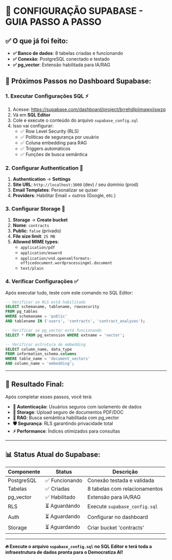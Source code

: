 # 🎯 CONFIGURAÇÃO SUPABASE - GUIA PASSO A PASSO

## ✅ O que já foi feito:
- **✅ Banco de dados**: 8 tabelas criadas e funcionando
- **✅ Conexão**: PostgreSQL conectado e testado  
- **✅ pg_vector**: Extensão habilitada para IA/RAG

## 🔧 Próximos Passos no Dashboard Supabase:

### 1. **Executar Configurações SQL** ⚡
1. Acesse: https://supabase.com/dashboard/project/brrehdlpiimawxiiswzq
2. Vá em **SQL Editor**
3. Cole e execute o conteúdo do arquivo `supabase_config.sql`
4. Isso vai configurar:
   - ✅ Row Level Security (RLS)
   - ✅ Políticas de segurança por usuário
   - ✅ Coluna embedding para RAG
   - ✅ Triggers automáticos
   - ✅ Funções de busca semântica

### 2. **Configurar Authentication** 🔐
1. **Authentication** → **Settings**
2. **Site URL**: `http://localhost:3000` (dev) / seu domínio (prod)
3. **Email Templates**: Personalizar se quiser
4. **Providers**: Habilitar Email + outros (Google, etc.)

### 3. **Configurar Storage** 📁
1. **Storage** → **Create bucket**
2. **Nome**: `contracts`
3. **Public**: `false` (privado)
4. **File size limit**: `25 MB`
5. **Allowed MIME types**: 
   - `application/pdf`
   - `application/msword`
   - `application/vnd.openxmlformats-officedocument.wordprocessingml.document`
   - `text/plain`

### 4. **Verificar Configurações** ✅
Após executar tudo, teste com este comando no SQL Editor:
```sql
-- Verificar se RLS está habilitado
SELECT schemaname, tablename, rowsecurity 
FROM pg_tables 
WHERE schemaname = 'public' 
AND tablename IN ('users', 'contracts', 'contract_analyses');

-- Verificar se pg_vector está funcionando
SELECT * FROM pg_extension WHERE extname = 'vector';

-- Verificar estrutura de embedding
SELECT column_name, data_type 
FROM information_schema.columns 
WHERE table_name = 'document_vectors' 
AND column_name = 'embedding';
```

---

## 🎯 Resultado Final:

Após completar esses passos, você terá:
- **🔐 Autenticação**: Usuários seguros com isolamento de dados
- **📁 Storage**: Upload seguro de documentos PDF/DOC
- **🧠 RAG**: Busca semântica habilitada com pg_vector
- **🛡️ Segurança**: RLS garantindo privacidade total
- **⚡ Performance**: Índices otimizados para consultas

---

## 📊 Status Atual do Supabase:

| Componente | Status | Descrição |
|------------|--------|-----------|
| PostgreSQL | ✅ Funcionando | Conexão testada e validada |
| Tabelas | ✅ Criadas | 8 tabelas com relacionamentos |
| pg_vector | ✅ Habilitado | Extensão para IA/RAG |
| RLS | ⏳ Aguardando | Execute `supabase_config.sql` |
| Auth | ⏳ Aguardando | Configurar no dashboard |
| Storage | ⏳ Aguardando | Criar bucket 'contracts' |

---

**🔥 Execute o arquivo `supabase_config.sql` no SQL Editor e terá toda a infraestrutura de dados pronta para o Democratiza AI!**